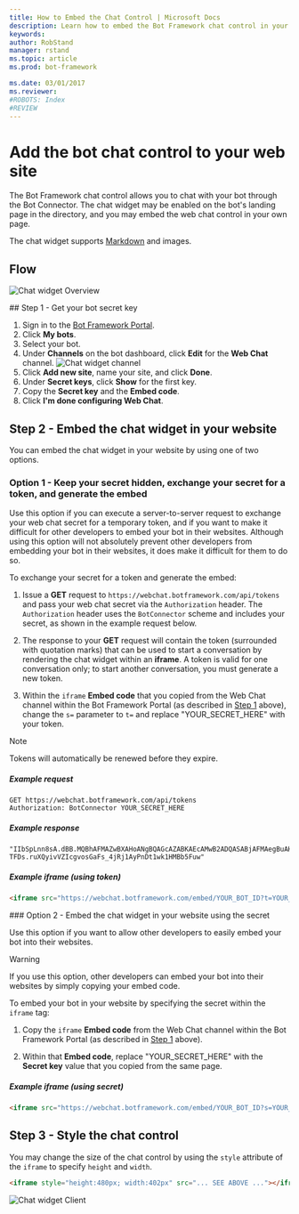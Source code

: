 ```yaml
---
title: How to Embed the Chat Control | Microsoft Docs
description: Learn how to embed the Bot Framework chat control in your web page.
keywords:
author: RobStand
manager: rstand
ms.topic: article
ms.prod: bot-framework

ms.date: 03/01/2017
ms.reviewer:
#ROBOTS: Index
#REVIEW
---
```

# Add the bot chat control to your web site

The Bot Framework chat control allows you to chat with your bot through the Bot Connector. The chat widget may be enabled on the bot's landing page in the directory, and you may embed the web chat control in your own page.

The chat widget supports [Markdown](https://en.wikipedia.org/wiki/Markdown) and images.

## Flow
![Chat widget Overview](~/media/chatwidget-overview.png)

##<a id="step-1"></a> Step 1 - Get your bot secret key

1. Sign in to the <a href="https://dev.botframework.com/" target="_blank">Bot Framework Portal</a>.
2. Click **My bots**.
3. Select your bot. 
4. Under **Channels** on the bot dashboard, click **Edit** for the **Web Chat** channel.
    ![Chat widget channel](~/media/chatwidget-channel.png)
5. Click **Add new site**, name your site, and click **Done**.
6. Under **Secret keys**, click **Show** for the first key.
7. Copy the **Secret key** and the **Embed code**. 
8. Click **I'm done configuring Web Chat**.

## Step 2 - Embed the chat widget in your website

You can embed the chat widget in your website by using one of two options.

### Option 1 - Keep your secret hidden, exchange your secret for a token, and generate the embed

Use this option if you can execute a server-to-server request to exchange your web chat secret for a temporary token,
and if you want to make it difficult for other developers to embed your bot in their websites. 
Although using this option will not absolutely prevent other developers from embedding your bot in their websites, 
it does make it difficult for them to do so.

To exchange your secret for a token and generate the embed:

1. Issue a **GET** request to `https://webchat.botframework.com/api/tokens` and pass your web chat secret via the `Authorization` header. The `Authorization` header uses the `BotConnector` scheme and includes your secret, as shown in the example request below.

2. The response to your **GET** request will contain the token (surrounded with quotation marks) that can be used to start a conversation by rendering the chat widget within an **iframe**. A token is valid for one conversation only; to start another conversation, you must generate a new token.

3. Within the `iframe` **Embed code** that you copied from the Web Chat channel within the Bot Framework Portal (as described in [Step 1](#step-1) above), change the `s=` parameter to `t=` and replace "YOUR_SECRET_HERE" with your token. 

> [!NOTE]
> Tokens will automatically be renewed before they expire. 

##### Example request

```
GET https://webchat.botframework.com/api/tokens
Authorization: BotConnector YOUR_SECRET_HERE
```

##### Example response 

```
"IIbSpLnn8sA.dBB.MQBhAFMAZwBXAHoANgBQAGcAZABKAEcAMwB2ADQASABjAFMAegBuAHYANwA.bbguxyOv0gE.cccJjH-TFDs.ruXQyivVZIcgvosGaFs_4jRj1AyPnDt1wk1HMBb5Fuw"
```

##### Example iframe (using token)

```html
<iframe src="https://webchat.botframework.com/embed/YOUR_BOT_ID?t=YOUR_TOKEN_HERE"></iframe>
```

###<a id="option-2"></a> Option 2 - Embed the chat widget in your website using the secret

Use this option if you want to allow other developers to easily embed your bot into their websites. 

> [!WARNING]
> If you use this option, other developers can embed your bot into their websites 
> by simply copying your embed code.

To embed your bot in your website by specifying the secret within the `iframe` tag:

1. Copy the `iframe` **Embed code** from the Web Chat channel within the Bot Framework Portal (as described in [Step 1](#step-1) above).

2. Within that **Embed code**, replace "YOUR_SECRET_HERE" with the **Secret key** value that you copied from the same page.

##### Example iframe (using secret)

```html
<iframe src="https://webchat.botframework.com/embed/YOUR_BOT_ID?s=YOUR_SECRET_HERE"></iframe>
```

## Step 3 - Style the chat control

You may change the size of the chat control by using the `style` attribute of the `iframe` to specify `height` and `width`.

```html
<iframe style="height:480px; width:402px" src="... SEE ABOVE ..."></iframe>
```

![Chat widget Client](~/media/chatwidget-client.png)
